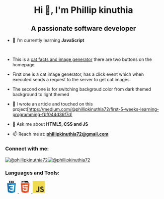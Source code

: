 <h1 align="center">Hi 👋, I'm Phillip kinuthia</h1>
<h2 align="center">A passionate software developer</h2>

- 🌱 I’m currently learning **JavaScript**
 <br>


-  This is a [cat facts and image generator](https://littlephillips.github.io/generate-random-cat-pictures/)
there are two buttons on the homepage<br>
- First one is a cat image generator, has a click event which when executed sends a request to the server to get cat images
- The second one is for switching backgroud color from dark themed background to light themed


- 📝 I wrote an article and touched on this project[https://medium.com/@phillipkinuthia72/first-5-weeks-learning-programming-fbf044d36f7d]

- 💬 Ask me about **HTML5, CSS and JS**

- 📫 Reach me at: **phillipkinuthia72@gmail.com**

<h3 align="left">Connect with me:</h3>
<p align="left">
<a href="https://medium.com/@phillipkinuthia72" target="blank"><img align="center" src="https://raw.githubusercontent.com/rahuldkjain/github-profile-readme-generator/master/src/images/icons/Social/medium.svg" alt="@phillipkinuthia72" height="30" width="40" /></a><a href="https://github.com/littlephillips" target="blank"><img align="center" src="https://raw.githubusercontent.com/rahuldkjain/github-profile-readme-generator/master/src/images/icons/Social/github.svg" alt="@phillipkinuthia72" height="30" width="40" /></a>

</p>

<h3 align="left">Languages and Tools:</h3>
<p align="left"> <a href="https://www.w3schools.com/css/" target="_blank" rel="noreferrer"> <img src="https://raw.githubusercontent.com/devicons/devicon/master/icons/css3/css3-original-wordmark.svg" alt="css3" width="40" height="40"/> </a> <a href="https://www.w3.org/html/" target="_blank" rel="noreferrer"> <img src="https://raw.githubusercontent.com/devicons/devicon/master/icons/html5/html5-original-wordmark.svg" alt="html5" width="40" height="40"/> </a> <a href="https://developer.mozilla.org/en-US/docs/Web/JavaScript" target="_blank" rel="noreferrer"> <img src="https://raw.githubusercontent.com/devicons/devicon/master/icons/javascript/javascript-original.svg" alt="javascript" width="40" height="40"/> </a> </p>

